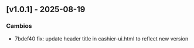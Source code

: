 ﻿## [v1.0.1] - 2025-08-19

### Cambios
- 7bdef40 fix: update header title in cashier-ui.html to reflect new version



